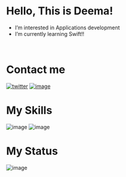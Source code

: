 # Hello, This is Deema!

- I’m interested in Applications development
- I’m currently learning Swift!!
<br/>

 # Contact me
 
 [![twitter](https://img.shields.io/badge/Twitter-1DA1F2?style=for-the-badge&logo=twitter&logoColor=white)](https://twitter.com/Deema_os)
 [![image](https://img.shields.io/badge/LinkedIn-0077B5?style=for-the-badge&logo=linkedin&logoColor=white)](https://www.linkedin.com/in/deema-alosaimi-234dee)
 
 # My Skills
 ![image](https://img.shields.io/badge/C-00599C?style=for-the-badge&logo=c&logoColor=white)
 ![image](https://img.shields.io/badge/Swift-FA7343?style=for-the-badge&logo=swift&logoColor=white)
 
 # My Status
 
 ![image](https://github-readme-stats-git-masterrstaa-rickstaa.vercel.app/api?username=Deemaaalosaimi)
 
 
<!---
Deemaaalosaimi/Deemaaalosaimi is a ✨ special ✨ repository because its `README.md` (this file) appears on your GitHub profile.
You can click the Preview link to take a look at your changes.
--->
